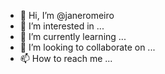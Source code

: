 - 👋 Hi, I’m @janeromeiro
- 👀 I’m interested in ...
- 🌱 I’m currently learning ...
- 💞️ I’m looking to collaborate on ...
- 📫 How to reach me ...

<!---
janeromeiro/janeromeiro is a ✨ special ✨ repository because its `README.md` (this file) appears on your GitHub profile.
You can click the Preview link to take a look at your changes.
--->
